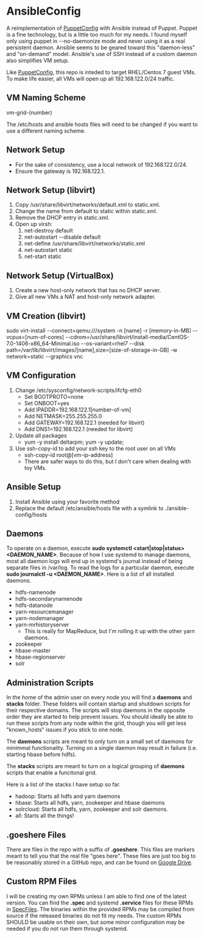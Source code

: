 AnsibleConfig
=============
A reimplementation of [PuppetConfig](https://github.com/dkwasny/PuppetConfig) with Ansible instead of Puppet.
Puppet is a fine technology, but is a little too much for my needs.
I found myself only using puppet in --no-daemonize mode and never using it as a real persistent daemon.
Ansible seems to be geared toward this "daemon-less" and "on-demand" model.
Ansible's use of SSH instead of a custom daemon also simplifies VM setup.

Like [PuppetConfig](https://github.com/dkwasny/PuppetConfig), this repo is inteded to target RHEL/Centos 7 guest VMs.
To make life easier, all VMs will open up all 192.168.122.0/24 traffic.

VM Naming Scheme
----------------
vm-grid-(number)

The /etc/hosts and ansible hosts files will need to be changed if you want to use a different naming scheme.

Network Setup
-------------
* For the sake of consistency, use a local network of 192.168.122.0/24.
* Ensure the gateway is 192.168.122.1.

Network Setup (libvirt)
-----------------------
1. Copy /usr/share/libvirt/networks/default.xml to static.xml.
1. Change the name from default to static within static.xml.
1. Remove the DHCP entry in static.xml.
1.  Open up virsh:
	1. net-destroy default
	1. net-autostart --disable default
	1. net-define /usr/share/libvirt/networks/static.xml
	1. net-autostart static
	1. net-start static

Network Setup (VirtualBox)
--------------------------
1. Create a new host-only network that has no DHCP server.
1. Give all new VMs a NAT and host-only network adapter.

VM Creation (libvirt)
---------------------
sudo virt-install --connect=qemu:///system -n [name] -r [memory-in-MB] --vcpus=[num-of-cores] --cdrom=/usr/share/libvirt/install-media/CentOS-7.0-1406-x86_64-Minimal.iso --os-variant=rhel7 --disk path=/var/lib/libvirt/images/[name],size=[size-of-storage-in-GB] -w network=static --graphics vnc

VM Configuration
------------------------
1. Change /etc/sysconfig/network-scripts/ifcfg-eth0
	* Set BOOTPROTO=none
	* Set ONBOOT=yes
	* Add IPADDR=192.168.122.1[number-of-vm]
	* Add NETMASK=255.255.255.0
	* Add GATEWAY=192.168.122.1 (needed for libvirt)
	* Add DNS1=192.168.122.1 (needed for libvirt)
1. Update all packages
	* yum -y install deltarpm; yum -y update;
1. Use ssh-copy-id to add your ssh key to the root user on all VMs
	* ssh-copy-id root@[vm-ip-address]
	* There are safer ways to do this, but I don't care when dealing with toy VMs.

Ansible Setup
-------------
1. Install Ansible using your favorite method
1. Replace the default /etc/ansible/hosts file with a symlink to ./ansible-config/hosts

Daemons
-----------
To operate on a daemon, execute **sudo systemctl \<start|stop|status\> \<DAEMON_NAME\>**.
Because of how I use systemd to manage daemons, most all daemon logs will end up in systemd's journal instead of being separate files in /var/log.
To read the logs for a particular daemon, execute **sudo journalctl -u \<DAEMON_NAME\>**.
Here is a list of all installed daemons.
* hdfs-namenode
* hdfs-secondarynamenode
* hdfs-datanode
* yarn-resourcemanager
* yarn-nodemanager
* yarn-mrhistoryserver
  * This is really for MapReduce, but I'm rolling it up with the other yarn daemons.
* zookeeper
* hbase-master
* hbase-regionserver
* solr

Administration Scripts
----------
In the home of the admin user on every node you will find a **daemons** and **stacks** folder.
These folders will contain startup and shutdown scripts for their respective domains.
The scripts will stop daemons in the opposite order they are started to help prevent issues.
You should ideally be able to run these scripts from any node within the grid, though you will get less "known_hosts" issues if you stick to one node.

The **daemons** scripts are meant to only turn on a small set of daemons for minimmal functionality.
Turning on a single daemon may result in failure (i.e. starting hbase before hdfs).

The **stacks** scripts are meant to turn on a logical grouping of **daemons** scripts that enable a funcitonal grid.

Here is a list of the stacks I have setup so far.
* hadoop: Starts all hdfs and yarn daemons
* hbase: Starts all hdfs, yarn, zookeeper and hbase daemons
* solrcloud: Starts all hdfs, yarn, zookeeper and solr daemons.
* all: Starts all the things!

.goeshere Files
-----------
There are files in the repo with a suffix of **.goeshere**.
This files are markers meant to tell you that the real file "goes here".
These files are just too big to be reasonably stored in a GitHub repo, and can be found on [Google Drive](https://drive.google.com/folderview?id=0BxpgL9f7eLyfUHhqWlRtRHRQS28&usp=sharing).

Custom RPM Files
-----------
I will be creating my own RPMs unless I am able to find one of the latest version.
You can find the **.spec** and systemd **.service** files for these RPMs in [SpecFiles](https://github.com/dkwasny/SpecFiles).
The binaries within the provided RPMs may be compiled from source if the released binaries do not fit my needs.
The custom RPMs SHOULD be usable on their own, but some minor configuration may be needed if you do not run them through systemd.
